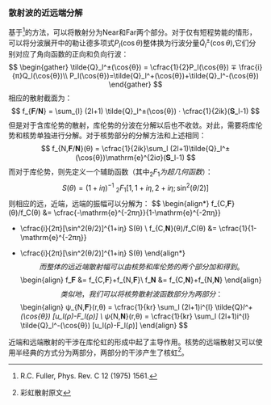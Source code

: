 ### 散射波的近远端分解

基于[^Fuller]的方法，可以将散射分为Near和Far两个部分。对于仅有短程势能的情形，可以将分波展开中的勒让德多项式$P_l(\cos{θ})$整体换为行波分量$\tilde{Q}_l^±(\cos{θ})$,它们分别对应了角向函数的正向和负向行波：
$$
\begin{gather}
\tilde{Q}_l^±(\cos{θ}) = \cfrac{1}{2}P_l(\cos{θ}) ∓ \frac{i}{π}Q_l(\cos{θ})\\
P_l(\cos{θ})=\tilde{Q}_l^+(\cos{θ})+\tilde{Q}_l^-(\cos{θ})
\end{gather}
$$
相应的散射截面为：
$$
f_{𝐅/𝐍} = \sum_{l} (2l+1) \tilde{Q}_l^±(\cos{θ}) ⋅ \cfrac{1}{2ik}(𝐒_l-1)
$$
但是对于含库伦势的散射，库伦势的分波在分解以后也不收敛。对此，需要将库伦势和核势单独进行分解。对于核势部分的分解方法和上述相同：
$$
f_{N,𝐅/𝐍}(θ) = \cfrac{1}{2ik}\sum_l (2l+1)\tilde{Q}_l^±(\cos{θ})\mathrm{e}^{2iσ}(𝐒_l-1)
$$
而对于库伦势，则先定义一个辅助函数（其中$_2F_1为超几何函数$）：
$$
S(θ)=(1+iη)^{-1} ~{_2}F_1 [1,1+iη,2+iη;\sin^2(θ/2)]
$$
则相应的远，近端，远端的振幅可以分解为：
$$
\begin{align*}
f_{C,𝐅}(θ)/f_C(θ) &= \cfrac{-\mathrm{e}^{-2πη}}{1-\mathrm{e}^{-2πη}}
+ \cfrac{i}{2π}[\sin^2(θ/2)]^{1+iη} S(θ)
\\
f_{C,𝐍}(θ)/f_C(θ) &= \cfrac{1}{1-\mathrm{e}^{-2πη}}
- \cfrac{i}{2π}[\sin^2(θ/2)]^{1+iη} S(θ)
\end{align*}
$$
而整体的远近端散射幅可以由核势和库伦势的两个部分加和得到。
$$
\begin{align}
f_𝐅 &= f_{C,𝐅}+f_{N,𝐅}\\
f_𝐍 &= f_{C,𝐍}+f_{N,𝐍}
\end{align}
$$
类似地，我们可以将核势散射波函数部分为两部分：
$$
\begin{align}
ψ_{N,𝐅}(r,θ) = \cfrac{1}{kr} \sum_l (2l+1)i^{l} \tilde{Q}_l^+(\cos{θ}) [u_l(ρ)-F_l(ρ)]
\\
ψ_{N,𝐍}(r,θ) = \cfrac{1}{kr} \sum_l (2l+1)i^{l} \tilde{Q}_l^-(\cos{θ}) [u_l(ρ)-F_l(ρ)]
\end{align}
$$

近端和远端散射的干涉在库伦虹的形成中起了主导作用。核势的远端散射又可以使用半经典的方式分为两部分，两部分的干涉产生了核虹[^Rainbow]。


[^Fuller]: R.C. Fuller, Phys. Rev. C 12 (1975) 1561.
[^Rainbow]: 彩虹散射原文
